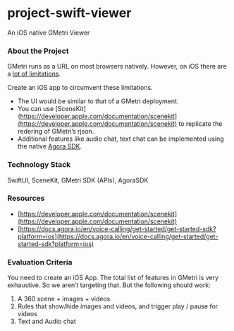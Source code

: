 # project-swift-viewer

An iOS native GMetri Viewer

### About the Project

GMetri runs as a URL on most browsers natively. However, on iOS there are a [lot of limitations](https://docs.gmetri.com/guidelines-compatibility/compatibility/limitations/ios-support).

Create an iOS app to circumvent these limitations.

- The UI would be similar to that of a GMetri deployment.
- You can use [SceneKit](https://developer.apple.com/documentation/scenekit](https://developer.apple.com/documentation/scenekit) to replicate the redering of GMetri’s rjson.
- Additional features like audio chat, text chat can be implemented using the native [Agora SDK](https://docs.agora.io/en/voice-calling/get-started/get-started-sdk?platform=ios).

### **Technology Stack**

SwiftUI, SceneKit, GMetri SDK (APIs), AgoraSDK

### **Resources**

* [https://developer.apple.com/documentation/scenekit](https://developer.apple.com/documentation/scenekit)  
* [https://docs.agora.io/en/voice-calling/get-started/get-started-sdk?platform=ios](https://docs.agora.io/en/voice-calling/get-started/get-started-sdk?platform=ios)

### **Evaluation Criteria**

You need to create an iOS App. The total list of features in GMetri is very exhaustive. So we aren’t targeting that. But the following should work:

1) A 360 scene + images + videos
2) Rules that show/hide images and videos, and trigger play / pause for videos
3) Text and Audio chat
